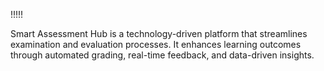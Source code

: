 !!!!!

Smart Assessment Hub is a technology-driven platform that streamlines examination and evaluation processes. It enhances learning outcomes through automated grading, real-time feedback, and data-driven insights.
